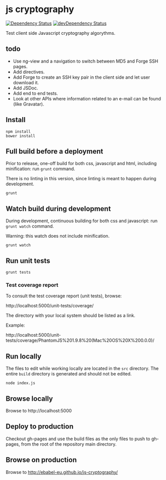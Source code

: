 # js cryptography

[![Dependency Status](https://david-dm.org/ebabel-eu/js-cryptography.svg)](https://david-dm.org/ebabel-eu/js-cryptography)
[![devDependency Status](https://david-dm.org/ebabel-eu/js-cryptography/dev-status.svg)](https://david-dm.org/ebabel-eu/js-cryptography#info=devDependencies)

Test client side Javascript cryptography algorythms.

## todo

- Use ng-view and a navigation to switch between MD5 and Forge SSH pages.
- Add directives.
- Add Forge to create an SSH key pair in the client side and let user download it.
- Add JSDoc.
- Add end to end tests.
- Look at other APIs where information related to an e-mail can be found (like Gravatar).

## Install

```
npm install
bower install
```

## Full build before a deployment

Prior to release, one-off build for both css, javascript and html, including minification: run `grunt` command.

There is no linting in this version, since linting is meant to happen during development.

```
grunt
```

## Watch build during development

During development, continuous building for both css and javascript: run `grunt watch` command.

Warning: this watch does not include minification.

```
grunt watch
```

## Run unit tests

```
grunt tests
```

### Test coverage report

To consult the test coverage report (unit tests), browse:

http://localhost:5000/unit-tests/coverage/

The directory with your local system should be listed as a link.

Example:

http://localhost:5000/unit-tests/coverage/PhantomJS%201.9.8%20(Mac%20OS%20X%200.0.0)/

## Run locally

The files to edit while working locally are located in the `src` directory. The entire `build` directory is generated and should not be edited.

```
node index.js
```

## Browse locally

Browse to http://localhost:5000

## Deploy to production

Checkout gh-pages and use the build files as the only files to push to gh-pages, from the root of the repository main directory.

## Browse on production

Browse to http://ebabel-eu.github.io/js-cryptography/
